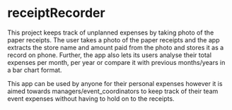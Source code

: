 # receiptRecorder


This project keeps track of unplanned expenses by taking photo of the paper receipts. The user takes a photo of the paper receipts and the app extracts the store name and amount paid from the photo and stores it as a record on phone. Further, the app also lets its users analyse their total expenses per month, per year or compare it with previous months/years in a bar chart format. 

This app can be used by anyone for their personal expenses however it is aimed towards managers/event_coordinators to keep track of their team event expenses without having to hold on to the receipts.
